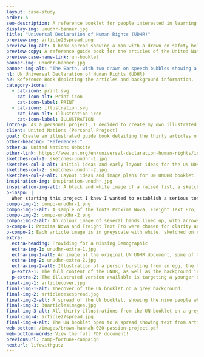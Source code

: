 ```yaml
---
layout: case-study
order: 5
seo-description: A reference booklet for people interested in learning the articles contained in the United Nations Universal Declaration of Human Rights (UDHR).
display-img: unudhr-banner.jpg
title: "Universal Declaration of Human Rights (UDHR)"
preview-img: article23spread.png
preview-img-alt: A book spread showing a man with a drawn on safety helmet and the text of the 23rd article of the UDHR.
preview-copy: A reference guide book for the articles of the United Nation's Universal Declaration of Human Rights.
preview-case-name-link: un-booklet
banner-img: unudhr-banner.jpg
banner-img-alt: "The Earth, with two drawn on speech bubbles showing a peace sign and a heart, as well as the UN logo."
h1: UN Universal Declaration of Human Rights (UDHR)
h2: Reference Book depicting the articles and background information.
category-icons:
  - cat-icon: print.svg
    cat-icon-alt: Print icon
    cat-icon-label: PRINT
  - cat-icon: illustration.svg
    cat-icon-alt: Illustration icon
    cat-icon-label: ILLUSTRATION
intro-p: As a personal project, I decided to create my own illustrated version of the Universal Declaration of Human Rights, as a way to explore the articles in more depth, but also to make the information more accessible for others. The information contained is relevant to everybody, especially for those who still have to fight for these rights to be honoured in their lives and countries.
client: United Nations (Personal Project)
goal: Create an illustrated guide book detailing the thirty articles of the Universal Declaration of Human Rights, for quick reference at home, work or in study.
other-heading: "References:"
other-a: United Nations Website
other-link: https://www.un.org/en/universal-declaration-human-rights/index.html
sketches-col-1: sketches-unudhr-1.jpg
sketches-col-1-alt: Initial ideas and early layout ideas for the UN UDHR booklet.
sketches-col-2: sketches-unudhr-2.jpg
sketches-col-2-alt: Layout ideas and image plans for UN UNDHR booklet.
inspiration-img: inspiration-unudhr.jpg
inspiration-img-alt: A black and white image of a raised fist, a sketch of it with drawn on handcuffs, and the completed version.
p-inspo: |
  When starting this project I knew I wanted to establish a serious tone, since the inherent human rights described in this document are unfortunately not yet available for all people, as of the completion of this project. I came across this image of a raised fist in black and white, which I quickly began to imagine with sketched on elements, helping me develop the overall look of how the articles are represented in this document.
compo-img-1: compo-unudhr-1.png
compo-img-1-alt: A sample of the fonts Proxima Nova, Freight Text Pro, and Samantha, as well as three CMYK swatches, 70 36 0 0, 94 73 35 21, and 86 57 0 16.
compo-img-2: compo-unudhr-2.png
compo-img-2-alt: An colour image of several hands lined up, with arrows pointing to a black and white version of the same image outlined in white pencil lines.
p-compo-1: Proxima Nova and Freight Text Pro were chosen for clarity and because they are complimentary to each other. Samantha provided an elegant and readable font for accent copy. The only colours used are shades of the blue used in the UN logo, the exact shade of which is on the above left.
p-compo-2: Each article image is in greyscale with white, sketched on elements. The goal was to keep the images as generic as possible, not showing faces, to communicate that the content is not for one group of people, but rather is representative of all people.
extra:
  extra-heading: Providing for a Missing Demographic
  extra-img-1: unudhr-extra-1.jpg
  extra-img-1-alt: An image of the original UN UDHR document, some of the text, and the cover of the illustrated version.
  extra-img-2: unudhr-extra-2.jpg
  extra-img-2-alt: Illustration of a person bursting from an egg, the text of UDHR article one, and an illustration of two pairs of adult hands holding baby feet with a heart drawn on.
  p-extra-1: The full content of the UNDR, as well as the background information contained in my document, can be found on the United Nations website. There is an image of the official document drafted in 1948, and a PDF file of the text content. There is also an illustrated version on the site.
  p-extra-2: The illustrated version available is targeting a younger demographic. This is great, but it leaves a gap for users who are older but perhaps might still appreciate visuals to help contextualize some of the legal jargon in the document. My version is targeted towards an older demographic in tone, which covers a missing component of the available resources.
final-img-1: articlecover.jpg
final-img-1-alt: Thecover of the UN booklet on a grey background.
final-img-2: articledescspread.jpg
final-img-2-alt: A spread of the UN booklet, showing the nine people who drafted it.
final-img-3: 30articlesimages.jpg
final-img-3-alt: All thirty illustrations from the UN booklet on a grey background.
final-img-4: article27spread.jpg
final-img-4-alt: The UN booklet open to a spread showing text from article 27, and a man walking with graffiti wings drawn on.
web-bottom: /images/brown-hannah-020-passion-project.pdf
web-bottom-words: View the full PDF document!
previousurl: camp-fortune-campaign
nexturl: lifewithgutz
---
```

